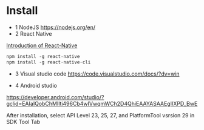 # Install

* 1 NodeJS
https://nodejs.org/en/
* 2 React Native

[Introduction of React-Native](https://facebook.github.io/react-native/docs/getting-started.html)
```js
npm install -g react-native
npm install -g react-native-cli
```
* 3 Visual studio code
https://code.visualstudio.com/docs/?dv=win

* 4 Android studio

https://developer.android.com/studio/?gclid=EAIaIQobChMIlti496Cb4wIVwqmWCh2D4QhiEAAYASAAEgIIXPD_BwE

After installation, select API Level 23, 25, 27, and PlatformTool vsrsion 29 in SDK Tool Tab
